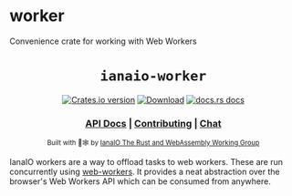 # worker
Convenience crate for working with Web Workers

<div align="center">

  <h1><code>ianaio-worker</code></h1>

  <p>
    <a href="https://crates.io/crates/ianaio-worker"><img src="https://img.shields.io/crates/v/gloo-worker.svg?style=flat-square" alt="Crates.io version" /></a>
    <a href="https://crates.io/crates/ianaio-worker"><img src="https://img.shields.io/crates/d/gloo-worker.svg?style=flat-square" alt="Download" /></a>
    <a href="https://docs.rs/ianaio-worker"><img src="https://img.shields.io/badge/docs-latest-blue.svg?style=flat-square" alt="docs.rs docs" /></a>
  </p>

  <h3>
    <a href="https://docs.rs/ianaio-worker">API Docs</a>
    <span> | </span>
    <a href="https://github.com/rustwasm/ianaio/blob/master/CONTRIBUTING.md">Contributing</a>
    <span> | </span>
    <a href="https://discordapp.com/channels/442252698964721669/443151097398296587">Chat</a>
  </h3>

  <sub>Built with 🦀🕸 by <a href="https://rustwasm.iana.io/">IanaIO The Rust and WebAssembly Working Group</a></sub>
</div>

IanaIO workers are a way to offload tasks to web workers. These are run concurrently using
[web-workers](https://developer.mozilla.org/en-US/docs/Web/API/Web_Workers_API/Using_web_workers).
It provides a neat abstraction over the browser's Web Workers API which can be consumed from anywhere.
